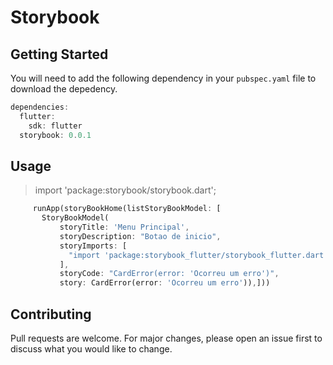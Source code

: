 # Storybook


## Getting Started

You will need to add the following dependency in your `pubspec.yaml` file to download the depedency.

```dart
dependencies:
  flutter:
    sdk: flutter
  storybook: 0.0.1
```

## Usage

 > import 'package:storybook/storybook.dart';

 ```dart
      runApp(storyBookHome(listStoryBookModel: [
        StoryBookModel(
            storyTitle: 'Menu Principal',
            storyDescription: "Botao de inicio",
            storyImports: [
              "import 'package:storybook_flutter/storybook_flutter.dart';",
            ],
            storyCode: "CardError(error: 'Ocorreu um erro')",
            story: CardError(error: 'Ocorreu um erro')),]))
 ```

## Contributing

Pull requests are welcome. For major changes, please open an issue first to discuss what you would like to change.